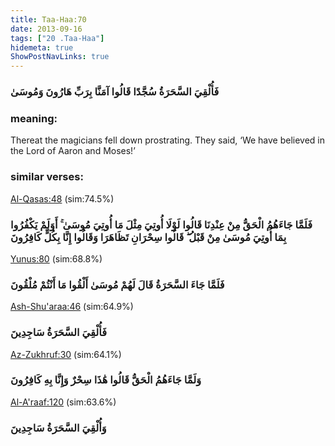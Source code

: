 ```yaml
---
title: Taa-Haa:70
date: 2013-09-16
tags: ["20 .Taa-Haa"]
hidemeta: true 
ShowPostNavLinks: true 
---
```

### فَأُلْقِيَ السَّحَرَةُ سُجَّدًا قَالُوا آمَنَّا بِرَبِّ هَارُونَ وَمُوسَىٰ
### meaning: 
Thereat the magicians fell down prostrating. They said, ‘We have believed in the Lord of Aaron and Moses!’
### similar verses: 

[Al-Qasas:48](/28/48) (sim:74.5%)

### فَلَمَّا جَاءَهُمُ الْحَقُّ مِنْ عِنْدِنَا قَالُوا لَوْلَا أُوتِيَ مِثْلَ مَا أُوتِيَ مُوسَىٰ ۚ أَوَلَمْ يَكْفُرُوا بِمَا أُوتِيَ مُوسَىٰ مِنْ قَبْلُ ۖ قَالُوا سِحْرَانِ تَظَاهَرَا وَقَالُوا إِنَّا بِكُلٍّ كَافِرُونَ

[Yunus:80](/10/80) (sim:68.8%)

### فَلَمَّا جَاءَ السَّحَرَةُ قَالَ لَهُمْ مُوسَىٰ أَلْقُوا مَا أَنْتُمْ مُلْقُونَ

[Ash-Shu'araa:46](/26/46) (sim:64.9%)

### فَأُلْقِيَ السَّحَرَةُ سَاجِدِينَ

[Az-Zukhruf:30](/43/30) (sim:64.1%)

### وَلَمَّا جَاءَهُمُ الْحَقُّ قَالُوا هَٰذَا سِحْرٌ وَإِنَّا بِهِ كَافِرُونَ

[Al-A'raaf:120](/7/120) (sim:63.6%)

### وَأُلْقِيَ السَّحَرَةُ سَاجِدِينَ
